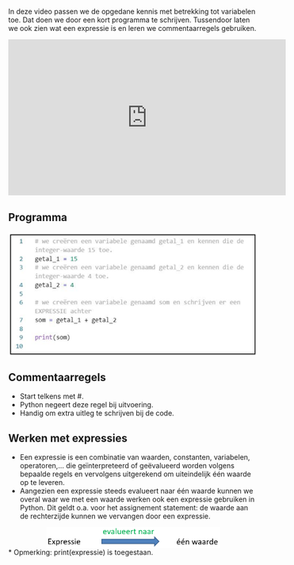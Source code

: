 In deze video passen we de opgedane kennis met betrekking tot variabelen toe. Dat doen we door een kort programma te schrijven. Tussendoor laten we ook zien wat een expressie is en leren we commentaarregels gebruiken.

<div align="center">
<iframe width="560" height="315" src="https://www.youtube.com/embed/KIQjDof8V-k" title="YouTube video player" frameborder="0" allow="accelerometer; autoplay; clipboard-write; encrypted-media; gyroscope; picture-in-picture; web-share" allowfullscreen></iframe>
</div>

## Programma
<div align="center">
  <img src="media/eerste_programma.png" align="center" width="550px" data-caption="Voorbeeldprogramma." />
</div>

## Commentaarregels
* Start telkens met #.
* Python negeert deze regel bij uitvoering.
* Handig om extra uitleg te schrijven bij de code.

## Werken met expressies
* Een expressie is een combinatie van waarden, constanten, variabelen, operatoren,... die geïnterpreteerd of geëvalueerd worden volgens bepaalde regels en vervolgens uitgerekend om uiteindelijk één waarde op te leveren.
* Aangezien een expressie steeds evalueert naar één waarde kunnen we overal waar we met een waarde werken ook een expressie gebruiken in Python. Dit geldt o.a. voor het assignement statement: de waarde aan de rechterzijde kunnen we vervangen door een expressie.
<div align="center">
  <img src="media/expressie_naar_één_waarde.png" align="center" width="350px" data-caption="Een expressie evalueert steeds naar één waarde." />
</div>
* Opmerking: print(expressie) is toegestaan.
